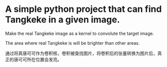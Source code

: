 # A simple python project that can find Tangkeke in a given image.
Make the real Tangkeke image as a kernel to convolute the target image.

The area where real Tangkeke is will be brighter than other areas.

通过将真唐可可作为卷积核，卷积被查找图片，将卷积后的张量转换为图片后，真正的唐可可所在位置会发亮。

